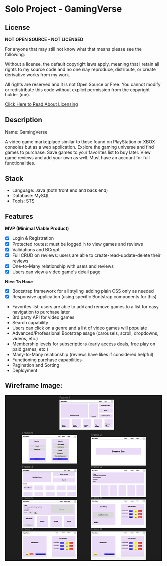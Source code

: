 # Solo Project - GamingVerse

## License

**NOT OPEN SOURCE - NOT LICENSED**

For anyone that may still not know what that means please see the following:

Without a license, the default copyright laws apply, meaning that I retain all rights to my source code and no one may reproduce, distribute, or create derivative works from my work. 

All rights are reserved and it is not Open Source or Free. You cannot modify or redistribute this code without explicit permission from the copyright holder (me). 
 
[Click Here to Read About Licensing](https://docs.github.com/en/repositories/managing-your-repositorys-settings-and-features/customizing-your-repository/licensing-a-repository)

## Description

Name: GamingVerse

A video game marketplace similar to those found on PlayStation or XBOX consoles but as a web application. Explore the gaming universe and find games to purchase. Save games to your favorites list to buy later. View game reviews and add your own as well. Must have an account for full functionalities. 

## Stack

* Language: Java (both front end and back end)
* Database: MySQL
* Tools: STS

## Features

**MVP (Minimal Viable Product)**
* [x] Login & Registration 
* [x] Protected routes: must be logged in to view games and reviews
* [x] Validations and BCrypt
* [x] Full CRUD on reviews: users are able to create-read-update-delete their reviews
* [x] One-to-Many relationship with users and reviews
* [x] Users can view a video game's detail page

**Nice To Have**
* [x] Bootstrap framework for all styling, adding plain CSS only as needed
* [x] Responsive application (using specific Bootstrap components for this)
* Favorites list: users are able to add and remove games to a list for easy navigation to purchase later
* 3rd party API for video games
* Search capability
* Users can click on a genre and a list of video games will populate
* Advanced/Professional Bootstrap usage (carousels, scroll, dropdowns, videos, etc.)
* Membership levels for subscriptions (early access deals, free play on paid games, etc.)
* Many-to-Many relationship (reviews have likes if considered helpful)
* Functioning purchase capabilities
* Pagination and Sorting
* Deployment 

## Wireframe Image: 

![wireframe image](/static/images/wireframe.png)


